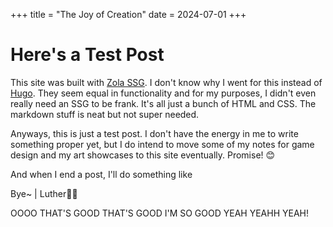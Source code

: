 +++
title = "The Joy of Creation"
date = 2024-07-01
+++
# Here's a Test Post

This site was built with [Zola SSG](https://www.getzola.org/). I don't know why I went for this instead of [Hugo](https://gohugo.io/). They seem equal in functionality and for my purposes, I didn't even really need an SSG to be frank. It's all just a bunch of HTML and CSS. The markdown stuff is neat but not super needed.

Anyways, this is just a test post. I don't have the energy in me to write something proper yet, but I do intend to move some of my notes for game design and my art showcases to this site eventually. Promise! 😊

And when I end a post, I'll do something like

Bye~ | Luther✌🏿

OOOO THAT'S GOOD THAT'S GOOD I'M SO GOOD YEAH YEAHH YEAH!